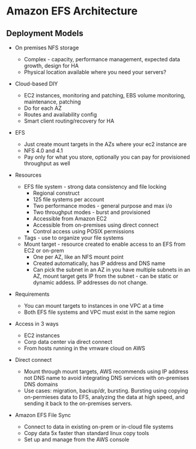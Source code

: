 # Amazon EFS Architecture

## Deployment Models

* On premises NFS storage
    * Complex - capacity, performance management, expected data growth, design for HA
    * Physical location available where you need your servers?
* Cloud-based DIY
    * EC2 instances, monitoring and patching, EBS volume monitoring, maintenance, patching
    * Do for each AZ
    * Routes and availability config
    * Smart client routing/recovery for HA
* EFS
    * Just create mount targets in the AZs where your ec2 instance are
    * NFS 4.0 and 4.1
    * Pay only for what you store, optionally you can pay for provisioned throughput as well

* Resources
    * EFS file system - strong data consistency and file locking
        * Regional construct
        * 125 file systems per account
        * Two performance modes - general purpose and max i/o
        * Two throughput modes - burst and provisioned
        * Accessible from Amazon EC2
        * Accessible from on-premises using direct connect
        * Control access using POSIX permissions
    * Tags - use to organize your file systems
    * Mount target - resource created to enable access to an EFS from EC2 or on-prem
        * One per AZ, like an NFS mount point
        * Created automatically, has IP address and DNS name
        * Can pick the subnet in an AZ in you have multiple subnets in an AZ, mount target gets IP from the subnet - can be static or dynamic addess. IP addresses do not change.

* Requirements
    * You can mount targets to instances in one VPC at a time
    * Both EFS file systems and VPC must exist in the same region

* Access in 3 ways
    * EC2 instances
    * Corp data center via direct connect
    * From hosts running in the vmware cloud on AWS

* Direct connect
    * Mount through mount targets, AWS recommends using IP address not DNS name to avoid integrating DNS services with on-premises DNS domains
    * Use cases: migration, backup/dr, bursting. Bursting using copying on-permieses data to EFS, analyzing the data at high speed, and sending it back to the on-premises servers.

* Amazon EFS File Sync
    * Connect to data in existing on-prem or in-cloud file systems
    * Copy data 5x faster than standard linux copy tools
    * Set up and manage from the AWS console



